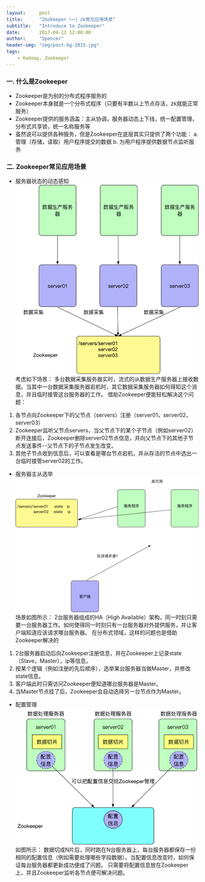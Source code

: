 ```yaml
---
layout:     post
title:      "Zookeeper（一）zk常见应用场景"
subtitle:   "Introduce to Zookeeper"
date:       2017-04-12 12:00:00
author:     "Spencer"
header-img: "img/post-bg-2015.jpg"
tags:
    - Hadoop, Zookeeper
---
```


### 一. 什么是Zookeeper
* Zookeeper是为别的分布式程序服务的
* Zookeeper本身就是一个分布式程序（只要有半数以上节点存活，zk就能正常服务）
* Zookeeper提供的服务涵盖：主从协调，服务器动态上下线，统一配置管理，分布式共享锁，统一名称服务等
* 虽然说可以提供各种服务，但是Zookeeper在底层其实只提供了两个功能：
a. 管理（存储，读取）用户程序提交的数据
b. 为用户程序提供数据节点监听服务

### 二. Zookeeper常见应用场景
* 服务器状态的动态感知
![zkfunction01.png](/img/in-post/post-js-version/zkfunction01.png)
考虑如下场景：
多台数据采集服务器实时，流式的从数据生产服务器上接收数据。当其中一台数据采集服务器宕机时，其它数据采集服务器如何得知这个消息，并且临时接管这台服务器的工作。
借助Zookeeper便能轻松解决这个问题：
1. 各节点向Zookeeper下的父节点（servers）注册（server01，server02，server03）
2. Zookeeper监听父节点servers，当父节点下的某个子节点（例如server02）断开连接后，Zookeeper删除server02节点信息，并向父节点下的其他子节点发送事件--父节点下的子节点发生改变。
3. 其他子节点收到信息后，可以查看是哪台节点宕机，并从存活的节点中选出一台临时接管server02的工作。

* 服务器主从选举
![zkfunction02.png](/img/in-post/post-js-version/zkfunction02.png)
场景如图所示：
2台服务器组成的HA（High Available）架构，同一时刻只需要一台服务器工作。如何使得同一时刻只有一台服务器对外提供服务，并让客户端知道应该请求哪台服务器。
在分布式领域，这样的问题也是借助Zookeeper解决的
1. 2台服务器启动后向Zookeeper注册信息，并在Zookeeper上记录state（Slave，Master），ip等信息。
2. 按某个逻辑（例如注册的先后顺序），选举某台服务器当做Master，并修改state信息。
3. 客户端此时只需访问Zookeeper便知道哪台服务器是Master。
4. 当Master节点挂了后，Zookeeper会自动选择另一台节点作为Master。

* 配置管理
![zkfunction03.png](/img/in-post/post-js-version/zkfunction03.png)
如图所示：
数据切成N片后，同时跑在N台服务器上，每台服务器都保存一份相同的配置信息（例如需要处理哪些字段数据）。当配置信息改变时，如何保证每台服务器都更新成功便成了问题。
只需要将配置信息放在Zookeeper上，并且Zookeeper监听各节点便可解决问题。
